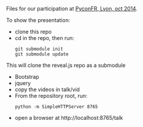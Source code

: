 Files for our participation at [PyconFR, Lyon, oct 2014](http://www.pycon.fr/2014/schedule/presentation/37/).

To show the presentation:

* clone this repo
* cd in the repo, then run:
    ```
    git submodule init
    git submodule update
    ```
This will clone the reveal.js repo as a submodule
* Bootstrap
* jquery
* copy the videos in talk/vid
* From the repository root, run:
    ```
    python -m SimpleHTTPServer 8765
    ```
* open a browser at http://localhost:8765/talk
